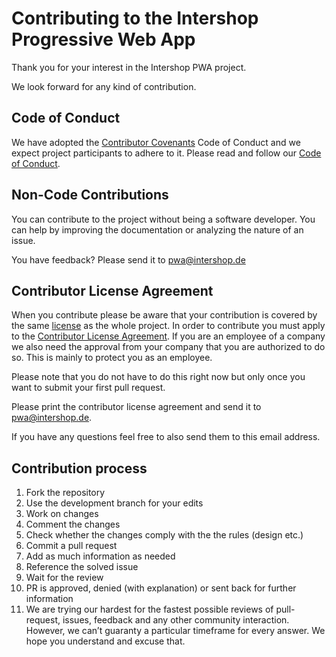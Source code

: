 # Contributing to the Intershop Progressive Web App

Thank you for your interest in the Intershop PWA project.

We look forward for any kind of contribution.

## Code of Conduct

We have adopted the [Contributor Covenants](https://www.contributor-covenant.org/) Code of Conduct and we expect project participants to adhere to it. Please read and follow our [Code of Conduct](./CODE_OF_CONDUCT.md).

## Non-Code Contributions

You can contribute to the project without being a software developer. You can help by improving the documentation or analyzing the nature of an issue.

You have feedback? Please send it to pwa@intershop.de

## Contributor License Agreement

When you contribute please be aware that your contribution is covered by the same [license](./LICENSE) as the whole project. In order to contribute you must apply to the [Contributor License Agreement](./INTERSHOP_CLA.md). If you are an employee of a company we also need the approval from your company that you are authorized to do so. This is mainly to protect you as an employee.

Please note that you do not have to do this right now but only once you want to submit your first pull request.

Please print the contributor license agreement and send it to pwa@intershop.de.

If you have any questions feel free to also send them to this email address.

## Contribution process

1. Fork the repository
2. Use the development branch for your edits
3. Work on changes
4. Comment the changes
5. Check whether the changes comply with the the rules (design etc.)
6. Commit a pull request
7. Add as much information as needed
8. Reference the solved issue
9. Wait for the review
10. PR is approved, denied (with explanation) or sent back for further information
11. We are trying our hardest for the fastest possible reviews of pull-request, issues, feedback and any other community interaction. However, we can’t guaranty a particular timeframe for every answer. We hope you understand and excuse that.
